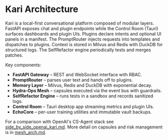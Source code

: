 # Kari Architecture

Kari is a local-first conversational platform composed of modular layers. FastAPI exposes chat and plugin endpoints while the Control Room (Tauri) surfaces dashboards and plugin UIs. Plugins declare intents and optional UI panels in a manifest. The PromptRouter injects requests into templates and dispatches to plugins. Context is stored in Milvus and Redis with DuckDB for structured logs. The SelfRefactor engine periodically tests and merges patches.

Key components:

- **FastAPI Gateway** – REST and WebSocket interface with RBAC.
- **PromptRouter** – parses user text and hands off to plugins.
- **Memory Layer** – Milvus, Redis and DuckDB with exponential decay.
- **Hydra-Ops Mesh** – capsules executed via the event bus with guardrails.
- **SelfRefactor Engine** – runs tests in a sandbox and records sanitized logs.
- **Control Room** – Tauri desktop app streaming metrics and plugin UIs.
- **EchoCore** – per-user training utilities and immutable vault backups.

For a comparison with OpenAI's CS-Agent stack see [side_by_side_openai_kari.md](side_by_side_openai_kari.md). More detail on capsules and risk management is in [mesh_arch.md](mesh_arch.md).
